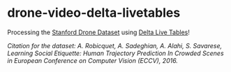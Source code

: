 # drone-video-delta-livetables

Processing the [Stanford Drone Dataset](https://cvgl.stanford.edu/projects/uav_data/) using [Delta Live Tables](https://databricks.com/product/delta-live-tables)!

*Citation for the dataset: A. Robicquet, A. Sadeghian, A. Alahi, S. Savarese, Learning Social Etiquette: Human Trajectory Prediction In Crowded Scenes in European Conference on Computer Vision (ECCV), 2016.*

